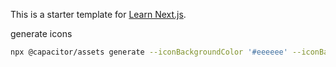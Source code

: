 This is a starter template for [Learn Next.js](https://nextjs.org/learn).


generate icons

```sh
npx @capacitor/assets generate --iconBackgroundColor '#eeeeee' --iconBackgroundColorDark '#222222' --splashBackgroundColor '#eeeeee' --splashBackgroundColorDark '#111111'
```